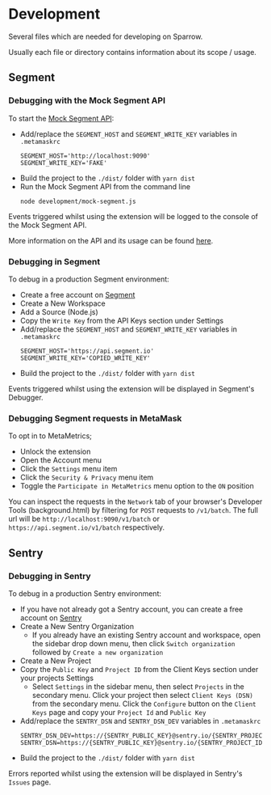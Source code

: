 # Development

Several files which are needed for developing on Sparrow.

Usually each file or directory contains information about its scope / usage.

## Segment

### Debugging with the Mock Segment API

To start the [Mock Segment API](./mock-segment.js):

-   Add/replace the `SEGMENT_HOST` and `SEGMENT_WRITE_KEY` variables in `.metamaskrc`
    ```
    SEGMENT_HOST='http://localhost:9090'
    SEGMENT_WRITE_KEY='FAKE'
    ```
-   Build the project to the `./dist/` folder with `yarn dist`
-   Run the Mock Segment API from the command line
    ```
    node development/mock-segment.js
    ```

Events triggered whilst using the extension will be logged to the console of the Mock Segment API.

More information on the API and its usage can be found [here](./mock-segment.js#L28).

### Debugging in Segment

To debug in a production Segment environment:

- Create a free account on [Segment](https://segment.com/)
- Create a New Workspace
- Add a Source (Node.js)
- Copy the `Write Key` from the API Keys section under Settings
-   Add/replace the `SEGMENT_HOST` and `SEGMENT_WRITE_KEY` variables in `.metamaskrc`
    ```
    SEGMENT_HOST='https://api.segment.io'
    SEGMENT_WRITE_KEY='COPIED_WRITE_KEY'
    ```
-   Build the project to the `./dist/` folder with `yarn dist`

Events triggered whilst using the extension will be displayed in Segment's Debugger.

### Debugging Segment requests in MetaMask

To opt in to MetaMetrics;
- Unlock the extension
- Open the Account menu 
- Click the `Settings` menu item
- Click the `Security & Privacy` menu item
- Toggle the `Participate in MetaMetrics` menu option to the `ON` position

You can inspect the requests in the `Network` tab of your browser's Developer Tools (background.html)
by filtering for `POST` requests to `/v1/batch`. The full url will be `http://localhost:9090/v1/batch`
or `https://api.segment.io/v1/batch` respectively.

## Sentry

### Debugging in Sentry

To debug in a production Sentry environment:

- If you have not already got a Sentry account, you can create a free account on [Sentry](https://sentry.io/)
- Create a New Sentry Organization
    - If you already have an existing Sentry account and workspace, open the sidebar drop down menu, then click `Switch organization` followed by `Create a new organization`
- Create a New Project
- Copy the `Public Key` and `Project ID` from the Client Keys section under your projects Settings
    - Select `Settings` in the sidebar menu, then select `Projects` in the secondary menu. Click your project then select `Client Keys (DSN)` from the secondary menu. Click the `Configure` button on the `Client Keys` page and copy your `Project Id` and `Public Key`
-   Add/replace the `SENTRY_DSN` and `SENTRY_DSN_DEV` variables in `.metamaskrc`
    ```
    SENTRY_DSN_DEV=https://{SENTRY_PUBLIC_KEY}@sentry.io/{SENTRY_PROJECT_ID}
    SENTRY_DSN=https://{SENTRY_PUBLIC_KEY}@sentry.io/{SENTRY_PROJECT_ID}
    ```
-   Build the project to the `./dist/` folder with `yarn dist`

Errors reported whilst using the extension will be displayed in Sentry's `Issues` page.

